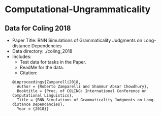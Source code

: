 # Computational-Ungrammaticality

## Data for Coling 2018
* Paper Title: RNN Simulations of Grammaticality Judgments on Long-distance Dependencies
* Data directory: ./coling_2018
* Includes:
  * Test data for tasks in the Paper.
  * ReadMe for the data.
  * Citation:
  ```
  @inproceedings{Zamparelli2018,
  	Author = {Roberto Zamparelli and Shammur Absar Chowdhury},
  	Booktitle = {Proc. of COLING: International Conference on Computational Linguistics},
  	Title = {RNN Simulations of Grammaticality Judgments on Long-distance Dependencies},
  	Year = {2018}}
  ```

